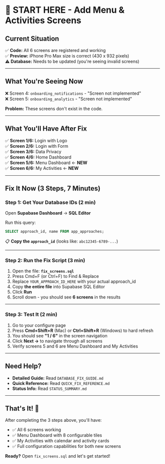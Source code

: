 # 🚀 START HERE - Add Menu & Activities Screens

## Current Situation

✅ **Code:** All 6 screens are registered and working  
✅ **Preview:** iPhone Pro Max size is correct (430 x 932 pixels)  
⚠️ **Database:** Needs to be updated (you're seeing invalid screens)

---

## What You're Seeing Now

❌ Screen 4: `onboarding_notifications` - "Screen not implemented"  
❌ Screen 5: `onboarding_analytics` - "Screen not implemented"

**Problem:** These screens don't exist in the code.

---

## What You'll Have After Fix

✅ **Screen 1/6:** Login with Logo  
✅ **Screen 2/6:** Login with Form  
✅ **Screen 3/6:** Data Privacy  
✅ **Screen 4/6:** Home Dashboard  
✅ **Screen 5/6:** Menu Dashboard ← **NEW**  
✅ **Screen 6/6:** My Activities ← **NEW**

---

## Fix It Now (3 Steps, 7 Minutes)

### Step 1: Get Your Database IDs (2 min)

Open **Supabase Dashboard** → **SQL Editor**

Run this query:
```sql
SELECT approach_id, name FROM app_approaches;
```

📋 **Copy the `approach_id`** (looks like: `abc12345-6789-...`)

---

### Step 2: Run the Fix Script (3 min)

1. Open the file: **`fix_screens.sql`**
2. Press Cmd+F (or Ctrl+F) to Find & Replace
3. Replace `YOUR_APPROACH_ID_HERE` with your actual approach_id
4. Copy **the entire file** into Supabase SQL Editor
5. Click **Run**
6. Scroll down - you should see **6 screens** in the results

---

### Step 3: Test It (2 min)

1. Go to your configure page
2. Press **Cmd+Shift+R** (Mac) or **Ctrl+Shift+R** (Windows) to hard refresh
3. You should see **"1 / 6"** in the screen navigation
4. Click **Next →** to navigate through all screens
5. Verify screens 5 and 6 are Menu Dashboard and My Activities

---

## Need Help?

- **Detailed Guide:** Read `DATABASE_FIX_GUIDE.md`
- **Quick Reference:** Read `QUICK_FIX_REFERENCE.md`
- **Status Info:** Read `STATUS_SUMMARY.md`

---

## That's It! 🎉

After completing the 3 steps above, you'll have:
- ✅ All 6 screens working
- ✅ Menu Dashboard with 8 configurable tiles
- ✅ My Activities with calendar and activity cards
- ✅ Full configuration capabilities for both new screens

**Ready?** Open `fix_screens.sql` and let's get started!

